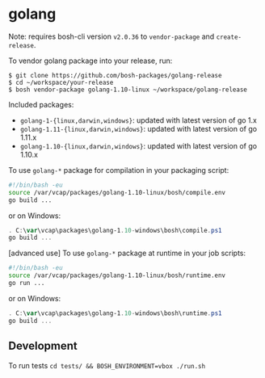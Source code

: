 # golang

Note: requires bosh-cli version `v2.0.36` to `vendor-package` and `create-release`.

To vendor golang package into your release, run:

```
$ git clone https://github.com/bosh-packages/golang-release
$ cd ~/workspace/your-release
$ bosh vendor-package golang-1.10-linux ~/workspace/golang-release
```

Included packages:

- `golang-1-{linux,darwin,windows}`: updated with latest version of go 1.x
- `golang-1.11-{linux,darwin,windows}`: updated with latest version of go 1.11.x
- `golang-1.10-{linux,darwin,windows}`: updated with latest version of go 1.10.x

To use `golang-*` package for compilation in your packaging script:

```bash
#!/bin/bash -eu
source /var/vcap/packages/golang-1.10-linux/bosh/compile.env
go build ...
```
or on Windows:

```powershell
. C:\var\vcap\packages\golang-1.10-windows\bosh\compile.ps1
go build ...
```
[advanced use] To use `golang-*` package at runtime in your job scripts:

```bash
#!/bin/bash -eu
source /var/vcap/packages/golang-1.10-linux/bosh/runtime.env
go run ...
```
or on Windows:

```powershell
. C:\var\vcap\packages\golang-1.10-windows\bosh\runtime.ps1
go build ...
```

## Development

To run tests `cd tests/ && BOSH_ENVIRONMENT=vbox ./run.sh`
